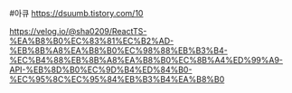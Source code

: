 #아큐
https://dsuumb.tistory.com/10


https://velog.io/@sha0209/ReactTS-%EA%B8%B0%EC%83%81%EC%B2%AD-%EB%8B%A8%EA%B8%B0%EC%98%88%EB%B3%B4-%EC%B4%88%EB%8B%A8%EA%B8%B0%EC%8B%A4%ED%99%A9-API-%EB%8D%B0%EC%9D%B4%ED%84%B0-%EC%95%8C%EC%95%84%EB%B3%B4%EA%B8%B0


